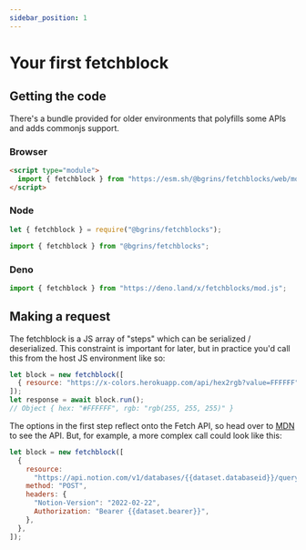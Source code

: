 ```yaml
---
sidebar_position: 1
---
```


# Your first fetchblock

## Getting the code

There's a bundle provided for older environments that polyfills some APIs and adds commonjs support.

### Browser

```html
<script type="module">
  import { fetchblock } from "https://esm.sh/@bgrins/fetchblocks/web/mod.js";
</script>
```

### Node

```js
let { fetchblock } = require("@bgrins/fetchblocks");
```

```js
import { fetchblock } from "@bgrins/fetchblocks";
```

### Deno

```js
import { fetchblock } from "https://deno.land/x/fetchblocks/mod.js";
```

## Making a request

The fetchblock is a JS array of "steps" which can be serialized / deserialized. This constraint is important for later, but in practice you'd call this from the host JS environment like so:

```js
let block = new fetchblock([
  { resource: "https://x-colors.herokuapp.com/api/hex2rgb?value=FFFFFF" },
]);
let response = await block.run();
// Object { hex: "#FFFFFF", rgb: "rgb(255, 255, 255)" }
```

The options in the first step reflect onto the Fetch API, so head over to [MDN](https://developer.mozilla.org/en-US/docs/Web/API/fetch) to see the API. But, for example, a more complex call could look like this:

```js
let block = new fetchblock([
  {
    resource:
      "https://api.notion.com/v1/databases/{{dataset.databaseid}}/query",
    method: "POST",
    headers: {
      "Notion-Version": "2022-02-22",
      Authorization: "Bearer {{dataset.bearer}}",
    },
  },
]);
```
